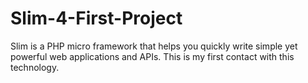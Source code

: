 # Slim-4-First-Project
Slim is a PHP micro framework that helps you quickly write simple yet powerful web applications and APIs. This is my first contact with this technology.
